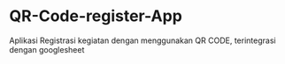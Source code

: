 # QR-Code-register-App
Aplikasi Registrasi kegiatan dengan menggunakan QR CODE, terintegrasi dengan googlesheet

